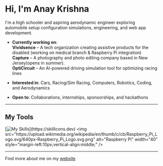 # Hi, I'm Anay Krishna

I'm a high schooler and aspiring aerodynamic engineer exploring automobile setup configuration simulations, engineering, and web app development.

- **Currently working on**:  
  **Vividsence** – A tech organization creating assistive products for the disabled (working on medical branch & Raspberry Pi integration)  
  **Capture** – A photography and photo editing company based in New Jersey(opens in summer).   
  **OptiCircuit** – An AI-powered driving simulation tool for optimizing racing lines

- **Interested in**: Cars, Racing/Sim Racing, Computers, Robotics, Coding, and Aerodynamics  
- **Open to**: Collaborations, internships, sponsorships, and hackathons

---

## My Tools

[![My Skills](https://skillicons.dev/icons?i=html,css,js,bootstrap,tailwindcss,java,python,arduino,)](https://skillicons.dev)
<img src="https://upload.wikimedia.org/wikipedia/en/thumb/c/cb/Raspberry_Pi_Logo.svg/640px-Raspberry_Pi_Logo.svg.png" alt="Raspberry Pi" width="40" style="margin-left:10px;vertical-align:middle;" />

---

Find more about me on my [website](https://anaykr15hn4.github.io/Mypage/)
